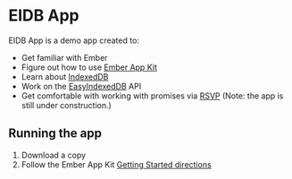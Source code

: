 # EIDB App
EIDB App is a demo app created to:
- Get familiar with Ember
- Figure out how to use [Ember App Kit](https://github.com/stefanpenner/ember-app-kit)
- Learn about [IndexedDB](https://developer.mozilla.org/en-US/docs/IndexedDB)
- Work on the [EasyIndexedDB](https://github.com/ebryn/EasyIndexedDB) API
- Get comfortable with working with promises via [RSVP](https://github.com/tildeio/rsvp.js?utm_source=javascriptweekly)
(Note: the app is still under construction.)

## Running the app
1. Download a copy
2. Follow the Ember App Kit [Getting Started directions](https://github.com/stefanpenner/ember-app-kit/wiki/Getting-Started)
